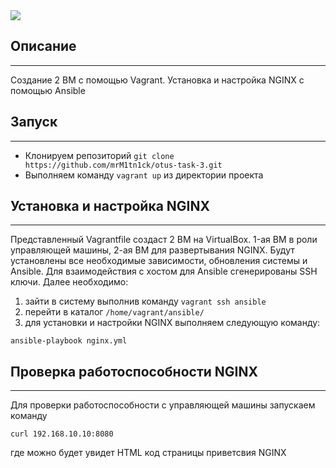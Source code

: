 <img src="https://velog.velcdn.com/images/lijahong/post/17d92501-2210-4efb-a26a-f1eea7233acc/image.png"/>

## Описание
---
Создание 2 ВМ с помощью Vagrant. 
Установка и настройка NGINX с помощью Ansible

## Запуск
---
- Клонируем репозиторий `git clone https://github.com/mrM1tn1ck/otus-task-3.git`
- Выполняем команду `vagrant up` из директории проекта

## Установка и настройка NGINX
---
Представленный Vagrantfile создаст 2 ВМ на VirtualBox. 
1-ая ВМ в роли управляющей машины, 2-ая ВМ для развертывания NGINX.
Будут установлены все необходимые зависимости, обновления системы и Ansible.
Для взаимодействия с хостом для Ansible сгенерированы SSH ключи. 
Далее необходимо:
1. зайти в систему выполнив команду `vagrant ssh ansible`
2. перейти в каталог `/home/vagrant/ansible/` 
3. для установки и настройки NGINX выполняем следующую команду:
```
ansible-playbook nginx.yml
```

## Проверка работоспособности NGINX
---
Для проверки работоспособности с управляющей машины запускаем команду
```
curl 192.168.10.10:8080
```
где можно будет увидет HTML код страницы приветсвия NGINX